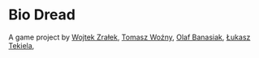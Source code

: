 # Bio Dread

A game project by [Wojtek Zrałek](https://github.com/theSaintkappa), [Tomasz Woźny](https://github.com/IAmKemmdo), [Olaf Banasiak](https://github.com/PokeSushi), [Łukasz Tekiela](https://github.com/ShinoaHiiraqi),
